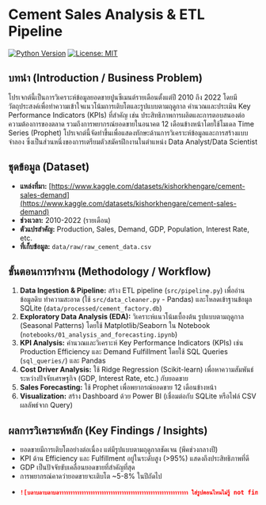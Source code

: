 # Cement Sales Analysis & ETL Pipeline

[![Python Version](https://img.shields.io/badge/Python-3.11%2B-blue)](https://www.python.org/)
[![License: MIT](https://img.shields.io/badge/License-MIT-yellow.svg)](https://opensource.org/licenses/MIT)
## บทนำ (Introduction / Business Problem)

โปรเจกต์นี้เป็นการวิเคราะห์ข้อมูลยอดขายปูนซีเมนต์รายเดือนตั้งแต่ปี 2010 ถึง 2022 โดยมีวัตถุประสงค์เพื่อทำความเข้าใจแนวโน้มการเติบโตและรูปแบบตามฤดูกาล คำนวณและประเมิน Key Performance Indicators (KPIs) ที่สำคัญ เช่น ประสิทธิภาพการผลิตและการตอบสนองต่อความต้องการของตลาด รวมถึงการพยากรณ์ยอดขายในอนาคต 12 เดือนข้างหน้าโดยใช้โมเดล Time Series (Prophet) โปรเจกต์นี้จัดทำขึ้นเพื่อแสดงทักษะด้านการวิเคราะห์ข้อมูลและการสร้างแบบจำลอง ซึ่งเป็นส่วนหนึ่งของการเตรียมตัวสมัครฝึกงานในตำแหน่ง Data Analyst/Data Scientist

## ชุดข้อมูล (Dataset)

* **แหล่งที่มา:** [https://www.kaggle.com/datasets/kishorkhengare/cement-sales-demand](https://www.kaggle.com/datasets/kishorkhengare/cement-sales-demand)
* **ช่วงเวลา:** 2010-2022 (รายเดือน)
* **ตัวแปรสำคัญ:** Production, Sales, Demand, GDP, Population, Interest Rate, etc.
* **ที่เก็บข้อมูล:** `data/raw/raw_cement_data.csv`

## ขั้นตอนการทำงาน (Methodology / Workflow)

1.  **Data Ingestion & Pipeline:** สร้าง ETL pipeline (`src/pipeline.py`) เพื่ออ่านข้อมูลดิบ ทำความสะอาด (ใช้ `src/data_cleaner.py` - Pandas) และโหลดเข้าฐานข้อมูล SQLite (`data/processed/cement_factory.db`)
2.  **Exploratory Data Analysis (EDA):** วิเคราะห์แนวโน้มเบื้องต้น รูปแบบตามฤดูกาล (Seasonal Patterns) โดยใช้ Matplotlib/Seaborn ใน Notebook (`notebooks/01_analysis_and_forecasting.ipynb`)
3.  **KPI Analysis:** คำนวณและวิเคราะห์ Key Performance Indicators (KPIs) เช่น Production Efficiency และ Demand Fulfillment โดยใช้ SQL Queries (`sql_queries/`) และ Pandas
4.  **Cost Driver Analysis:** ใช้ Ridge Regression (Scikit-learn) เพื่อหาความสัมพันธ์ระหว่างปัจจัยเศรษฐกิจ (GDP, Interest Rate, etc.) กับยอดขาย
5.  **Sales Forecasting:** ใช้ Prophet เพื่อพยากรณ์ยอดขาย 12 เดือนข้างหน้า
6.  **Visualization:** สร้าง Dashboard ด้วย Power BI (เชื่อมต่อกับ SQLite หรือไฟล์ CSV ผลลัพธ์จาก Query)

## ผลการวิเคราะห์หลัก (Key Findings / Insights)


* ยอดขายมีการเติบโตอย่างต่อเนื่อง แต่มีรูปแบบตามฤดูกาลชัดเจน (พีคช่วงกลางปี)
* KPI ด้าน Efficiency และ Fulfillment อยู่ในระดับสูง (>95%) แสดงถึงประสิทธิภาพที่ดี
* GDP เป็นปัจจัยขับเคลื่อนยอดขายที่สำคัญที่สุด
* การพยากรณ์คาดว่ายอดขายจะเติบโต ~5-8% ในปีถัดไป
* 
   ```markdown
   ![บลาบลาบลาบลาาาาาาาาาาาาาาาาาาาาาาาาาาาาาาาาาาาาาาาาาาาาาาาาาาาาาาาาาา ใส่รูปตอนไหนไม่รู้ not finish yet](บลาบลารอใส่รูป.png)
